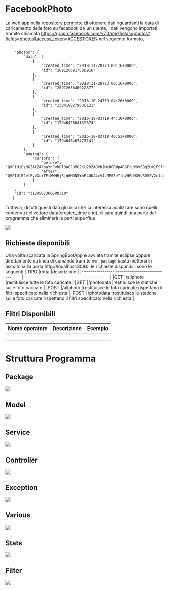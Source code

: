 # FacebookPhoto
La web app nella repository permette di ottenere dati riguardanti la data di caricamento delle foto su facebook da un utente, i dati vengono importati tramite chiamata https://graph.facebook.com/v7.0/me?fields=photos?fields=photos&access_token=ACCESTOKEN nel seguente formato, 
```

    "photos": {
        "data": [
            {
                "created_time": "2018-11-28T23:00:16+0000",
                "id": "2091266917588916"
            },
            {
                "created_time": "2018-11-28T23:00:16+0000",
                "id": "2091265640922377"
            },
            {
                "created_time": "2016-10-24T19:04:26+0000",
                "id": "1304188279630121"
            },
            {
                "created_time": "2016-10-03T18:44:10+0000",
                "id": "1794642804139574"
            },
            {
                "created_time": "2016-10-03T18:40:51+0000",
                "id": "1794640467473141"
            }
        ],
        "paging": {
            "cursors": {
                "before": "QVFIUjFzdGZAtZAlpaYnFvbDl3aGJuMGJKU2RZAQVNIMzNPRWp4RGFrLWUxS0g2Um1FSlhKSm4tQUdManRWejBMVGlCVkxEUm9sQW1jYUprQ1hUY1BvRTY0SkZAB",
                "after": "QVFIUlE2elFvVXcxTFlMWHRjSjd6MDN5YmF4UU44cVJzME05eTlhVHFuMG9sRDVSV2c1cXB1ak12Q3J3WWliS096V1BNY2dlVFNvSFpBTUN4R1VkR1dmWXl3"
            }
        }
    ,
    "id": "3124567366680310"
   }
   ```
 Tuttavia, di tutti questi dati gli unici che ci interessa analizzare sono quelli contenuti nel vettore data(created_time e id), ci sarà quindi una parte del programma che eliminerà le parti superflue 
 
![](primografico.png)

## Richieste disponibili 
Una volta scaricata la SpringBootApp e avviata tramite eclipse oppure direttamente da linea di comando tramite `mvn package` basta mettersi in ascolto sulla porta http://localhost:8080.
le richieste disponibili sono le seguenti 
|    TIPO        |rotta                          |descrizione                                |
|----------------|-------------------------------|-------------------------------------------|
|GET             |/allphoto                     |restituisce tutte le foto caricate            |
|GET             |/photodata                          |restituisce le statiche sulle foto caricate                |
|POST            |/allphoto                          |restituisce le foto caricate  rispettano il filtri specificato nella richiesta                                     |
|POST            |/photodata      |restituisce le statiche sulle foto caricate rispettano il filtri specificato nella richiesta  |

## Filtri Disponibili 
| Nome operatore | Descrizione                                |Esempio                                     |
|----------------|--------------------------------------------|--------------------------------------------|
|     |        |             |
|         |           |            |
|      |       |    |     
|     |     |     |

# Struttura Programma 
## Package 
![](secondografico.png)
## Model
![](model.png)
## Service
![](service.png)
## Controller
![](Controller.png)
## Exception
![](Exceprion.png)
## Various
![](various.png)
## Stats
![](Stats.png)
## Filter
![](filter.png)
